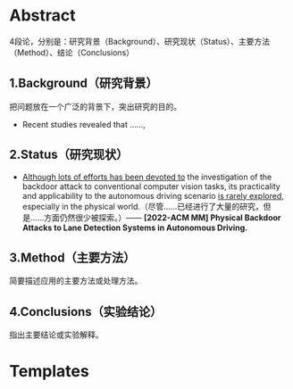 # Abstract

4段论，分别是：研究背景（Background）、研究现状（Status）、主要方法（Method）、结论（Conclusions）

## 1.Background（研究背景）

把问题放在一个广泛的背景下，突出研究的目的。

- Recent studies revealed that ……, 





## 2.Status（研究现状）



- <u>Although lots of efforts has been devoted to</u> the investigation of the backdoor attack to conventional computer vision tasks, its practicality and applicability to the autonomous driving scenario <u>is rarely explored</u>, especially in the physical world.（尽管……已经进行了大量的研究，但是……方面仍然很少被探索。）—— **[2022-ACM MM] Physical Backdoor Attacks to Lane Detection Systems in Autonomous Driving.**

## 3.Method（主要方法）

简要描述应用的主要方法或处理方法。





## 4.Conclusions（实验结论）

指出主要结论或实验解释。



# Templates

